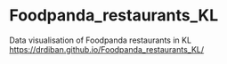 # Foodpanda_restaurants_KL
Data visualisation of Foodpanda restaurants in KL https://drdiban.github.io/Foodpanda_restaurants_KL/
